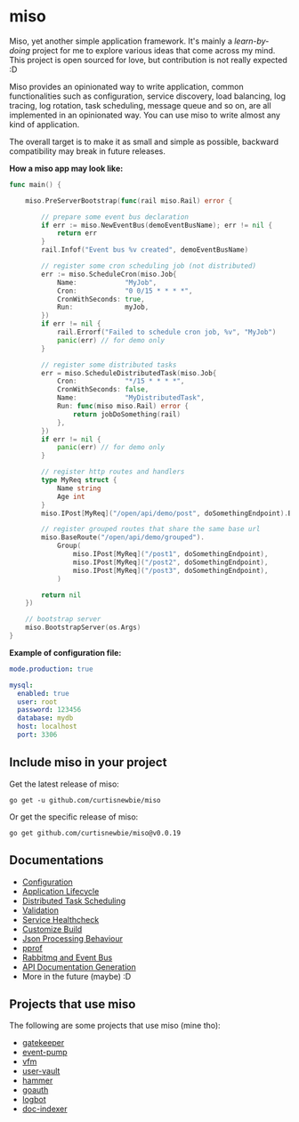 # miso

Miso, yet another simple application framework. It's mainly a <i>learn-by-doing</i> project for me to explore various ideas that come across my mind. This project is open sourced for love, but contribution is not really expected :D

Miso provides an opinionated way to write application, common functionalities such as configuration, service discovery, load balancing, log tracing, log rotation, task scheduling, message queue and so on, are all implemented in an opinionated way. You can use miso to write almost any kind of application.

The overall target is to make it as small and simple as possible, backward compatibility may break in future releases.

**How a miso app may look like:**

```go
func main() {

	miso.PreServerBootstrap(func(rail miso.Rail) error {

		// prepare some event bus declaration
		if err := miso.NewEventBus(demoEventBusName); err != nil {
			return err
		}
		rail.Infof("Event bus %v created", demoEventBusName)

		// register some cron scheduling job (not distributed)
		err := miso.ScheduleCron(miso.Job{
			Name:            "MyJob",
			Cron:            "0 0/15 * * * *",
			CronWithSeconds: true,
			Run:             myJob,
		})
		if err != nil {
			rail.Errorf("Failed to schedule cron job, %v", "MyJob")
			panic(err) // for demo only
		}

		// register some distributed tasks
		err = miso.ScheduleDistributedTask(miso.Job{
			Cron:            "*/15 * * * *",
			CronWithSeconds: false,
			Name:            "MyDistributedTask",
			Run: func(miso miso.Rail) error {
				return jobDoSomething(rail)
			},
		})
		if err != nil {
			panic(err) // for demo only
		}

		// register http routes and handlers
		type MyReq struct {
			Name string
			Age int
		}
		miso.IPost[MyReq]("/open/api/demo/post", doSomethingEndpoint).Build()

		// register grouped routes that share the same base url
		miso.BaseRoute("/open/api/demo/grouped").
			Group(
				miso.IPost[MyReq]("/post1", doSomethingEndpoint),
				miso.IPost[MyReq]("/post2", doSomethingEndpoint),
				miso.IPost[MyReq]("/post3", doSomethingEndpoint),
			)

		return nil
	})

	// bootstrap server
	miso.BootstrapServer(os.Args)
}
```

**Example of configuration file:**

```yml
mode.production: true

mysql:
  enabled: true
  user: root
  password: 123456
  database: mydb
  host: localhost
  port: 3306
```

## Include miso in your project

Get the latest release of miso:

```
go get -u github.com/curtisnewbie/miso
```

Or get the specific release of miso:

```
go get github.com/curtisnewbie/miso@v0.0.19
```

## Documentations

- [Configuration](./doc/config.md)
- [Application Lifecycle](./doc/lifecycle.md)
- [Distributed Task Scheduling](./doc/dtask.md)
- [Validation](./doc/validate.md)
- [Service Healthcheck](./doc/health.md)
- [Customize Build](./doc/customize_build.md)
- [Json Processing Behaviour](./doc/json.md)
- [pprof](./doc/pprof.md)
- [Rabbitmq and Event Bus](./doc/rabbitmq.md)
- [API Documentation Generation](./doc/api_doc_gen.md)
- More in the future (maybe) :D

## Projects that use miso

The following are some projects that use miso (mine tho):

- [gatekeeper](https://github.com/curtisnewbie/gatekeeper)
- [event-pump](https://github.com/curtisnewbie/event-pump)
- [vfm](https://github.com/curtisnewbie/vfm)
- [user-vault](https://github.com/curtisnewbie/user-vault)
- [hammer](https://github.com/curtisnewbie/hammer)
- [goauth](https://github.com/curtisnewbie/goauth)
- [logbot](https://github.com/curtisnewbie/logbot)
- [doc-indexer](https://github.com/curtisnewbie/doc-indexer)